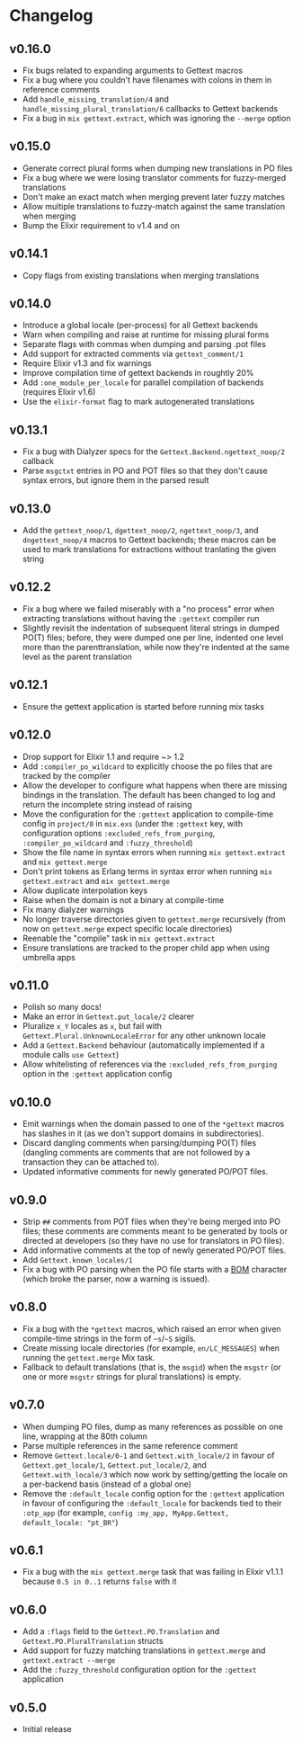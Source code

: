 # Changelog

## v0.16.0

* Fix bugs related to expanding arguments to Gettext macros
* Fix a bug where you couldn't have filenames with colons in them in reference comments
* Add `handle_missing_translation/4` and `handle_missing_plural_translation/6` callbacks to Gettext backends
* Fix a bug in `mix gettext.extract`, which was ignoring the `--merge` option

## v0.15.0

* Generate correct plural forms when dumping new translations in PO files
* Fix a bug where we were losing translator comments for fuzzy-merged translations
* Don't make an exact match when merging prevent later fuzzy matches
* Allow multiple translations to fuzzy-match against the same translation when merging
* Bump the Elixir requirement to v1.4 and on

## v0.14.1

* Copy flags from existing translations when merging translations

## v0.14.0

* Introduce a global locale (per-process) for all Gettext backends
* Warn when compiling and raise at runtime for missing plural forms
* Separate flags with commas when dumping and parsing .pot files
* Add support for extracted comments via `gettext_comment/1`
* Require Elixir v1.3 and fix warnings
* Improve compilation time of gettext backends in roughtly 20%
* Add `:one_module_per_locale` for parallel compilation of backends (requires Elixir v1.6)
* Use the `elixir-format` flag to mark autogenerated translations

## v0.13.1

* Fix a bug with Dialyzer specs for the `Gettext.Backend.ngettext_noop/2` callback
* Parse `msgctxt` entries in PO and POT files so that they don't cause syntax errors, but ignore them in the parsed result

## v0.13.0

* Add the `gettext_noop/1`, `dgettext_noop/2`, `ngettext_noop/3`, and `dngettext_noop/4` macros to Gettext backends; these macros can be used to mark translations for extractions without tranlating the given string

## v0.12.2

* Fix a bug where we failed miserably with a "no process" error when extracting
  translations without having the `:gettext` compiler run
* Slightly revisit the indentation of subsequent literal strings in dumped PO(T) files; before, they were dumped one per line, indented one level more than the parenttranslation, while now they're indented at the same level as the parent translation

## v0.12.1

* Ensure the gettext application is started before running mix tasks

## v0.12.0

* Drop support for Elixir 1.1 and require ~> 1.2
* Add `:compiler_po_wildcard` to explicitly choose the po files that are tracked by the compiler
* Allow the developer to configure what happens when there are missing bindings in the translation. The default has been changed to log and return the incomplete string instead of raising
* Move the configuration for the `:gettext` application to compile-time config
  in `project/0` in `mix.exs` (under the `:gettext` key, with configuration
  options `:excluded_refs_from_purging`, `:compiler_po_wildcard` and `:fuzzy_threshold`)
* Show the file name in syntax errors when running `mix gettext.extract` and `mix gettext.merge`
* Don't print tokens as Erlang terms in syntax error when running `mix gettext.extract` and `mix gettext.merge`
* Allow duplicate interpolation keys
* Raise when the domain is not a binary at compile-time
* Fix many dialyzer warnings
* No longer traverse directories given to `gettext.merge` recursively (from now on `gettext.merge` expect specific locale directories)
* Reenable the "compile" task in `mix gettext.extract`
* Ensure translations are tracked to the proper child app when using umbrella apps

## v0.11.0

* Polish so many docs!
* Make an error in `Gettext.put_locale/2` clearer
* Pluralize `x_Y` locales as `x`, but fail with
  `Gettext.Plural.UnknownLocaleError` for any other unknown locale
* Add a `Gettext.Backend` behaviour (automatically implemented if a module
  calls `use Gettext`)
* Allow whitelisting of references via the `:excluded_refs_from_purging` option
  in the `:gettext` application config

## v0.10.0

* Emit warnings when the domain passed to one of the `*gettext` macros has
  slashes in it (as we don't support domains in subdirectories).
* Discard dangling comments when parsing/dumping PO(T) files (dangling comments
  are comments that are not followed by a transaction they can be attached to).
* Updated informative comments for newly generated PO/POT files.

## v0.9.0

* Strip `##` comments from POT files when they're being merged into PO files;
  these comments are comments meant to be generated by tools or directed at
  developers (so they have no use for translators in PO files).
* Add informative comments at the top of newly generated PO/POT files.
* Add `Gettext.known_locales/1`
* Fix a bug with PO parsing when the PO file starts with a
  [BOM](https://en.wikipedia.org/wiki/Byte_order_mark) character (which broke
  the parser, now a warning is issued).

## v0.8.0

* Fix a bug with the `*gettext` macros, which raised an error when given
  compile-time strings in the form of `~s`/`~S` sigils.
* Create missing locale directories (for example, `en/LC_MESSAGES`) when running the
  `gettext.merge` Mix task.
* Fallback to default translations (that is, the `msgid`) when the `msgstr` (or one
  or more `msgstr` strings for plural translations) is empty.

## v0.7.0

* When dumping PO files, dump as many references as possible on one line,
  wrapping at the 80th column
* Parse multiple references in the same reference comment
* Remove `Gettext.locale/0-1` and `Gettext.with_locale/2` in favour of
  `Gettext.get_locale/1`, `Gettext.put_locale/2`, and `Gettext.with_locale/3`
  which now work by setting/getting the locale on a per-backend basis (instead
  of a global one)
* Remove the `:default_locale` config option for the `:gettext` application in
  favour of configuring the `:default_locale` for backends tied to their
  `:otp_app` (for example, `config :my_app, MyApp.Gettext, default_locale: "pt_BR"`)

## v0.6.1

* Fix a bug with the `mix gettext.merge` task that was failing in Elixir v1.1.1
  because `0.5 in 0..1` returns `false` with it

## v0.6.0

* Add a `:flags` field to the `Gettext.PO.Translation` and
  `Gettext.PO.PluralTranslation` structs
* Add support for fuzzy matching translations in `gettext.merge` and
  `gettext.extract --merge`
* Add the `:fuzzy_threshold` configuration option for the `:gettext` application

## v0.5.0

* Initial release
